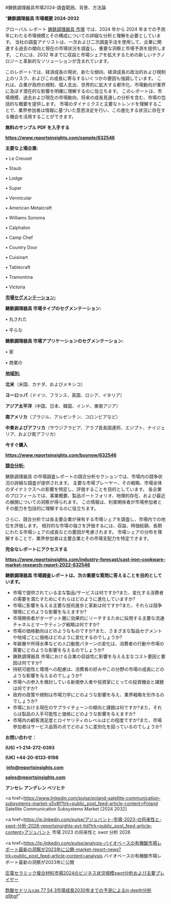 #鋳鉄調理器具市場2024-調査範囲、背景、方法論

"<strong>鋳鉄調理器具 市場概要 2024-2032</strong>

グローバル レポート <a href=https://www.reportsinsights.com/sample/632546>鋳鉄調理器具 市場</a> では、2024 年から 2024 年までの予測年にわたる市場規模とその構成についての詳細な分析と理解を必要としています。 当社の調査アナリストは、一次および二次調査手法を使用して、企業に関連する過去の傾向と現在の市場状況を調査し、重要な洞察と市場予測を提供します。 これには、2032 年までに収益と市場シェアを拡大​​するための新しいテクノロジーと革新的なソリューションが含まれています。

このレポートでは、経済成長の現状、新たな傾向、経済成長の政治的および規制上のリスク、およびこの成長に寄与するいくつかの要因も強調しています。 これは、企業が政府の規制、個人支出、世界的に拡大する都市化、市場動向が業界に及ぼす潜在的な影響を明確に理解するのに役立ちます。 このレポートは、市場規模、過去および現在の市場動向、将来の成長見通しの分析を含む、市場の包括的な概要を提供します。 市場のダイナミクスと主要なトレンドを理解することで、業界参加者は情報に基づいた意思決定を行い、この進化する状況に存在する機会を活用することができます。

<strong><b>無料のサンプル PDF を入手する</b></strong>

<a href=https://www.reportsinsights.com/sample/632546><strong><u>https://www.reportsinsights.com/sample/632546</u></strong></a>

<strong>主要な上場企業:</strong>

• Le Creuset

• Staub

• Lodge

• Super

• Vermicular

• American Metalcraft

• Williams Sonoma

• Calphalon

• Camp Chef

• Country Door

• Cuisinart

• Tablecraft

• Tramontina

• Victoria

<strong><u>市場セグメンテーション</u></strong><strong><u>:</u></strong>

<strong>鋳鉄調理器具 市場タイプのセグメンテーション:</strong>

• 丸された

• 平らな

<strong>鋳鉄調理器具 市場アプリケーションのセグメンテーション:</strong>

• 家

• 商業の

<strong><u>地域別</u></strong><strong><u>:</u></strong>

<strong>北米</strong>（米国、カナダ、およびメキシコ）

<strong>ヨーロッパ</strong>（ドイツ、フランス、英国、ロシア、イタリア）

<strong>アジア太平洋</strong>（中国、日本、韓国、インド、東南アジア）

<strong>南アメリカ</strong>（ブラジル、アルゼンチン、コロンビアなど）

<strong>中東およびアフリカ</strong>（サウジアラビア、アラブ首長国連邦、エジプト、ナイジェリア、および南アフリカ）

<strong>今すぐ購入</strong>

<a href=https://www.reportsinsights.com/buynow/632546><strong><u>https://www.reportsinsights.com/buynow/632546</u></strong></a>

<strong><u>競合分析:</u></strong>

鋳鉄調理器具 の市場調査レポートの競合分析セクションでは、市場内の競争状況の詳細な調査が提供されます。 主要な市場プレーヤー、その戦略、市場全体のダイナミクスへの影響を特定し、評価することを目的としています。 各企業のプロフィールでは、事業概要、製品ポートフォリオ、地理的存在、および最近の展開についての洞察が得られます。 この情報は、利害関係者が市場参加者とその能力を包括的に理解するのに役立ちます。

さらに、競合分析では各主要企業が保有する市場シェアを調査し、市場内での地位を評価します。 相対的な市場の強さを評価するには、収益、時価総額、長期にわたる市場シェアの成長などの要因が考慮されます。 市場シェアの分布を理解することで、業界参加者は主要企業とその市場支配力を特定できます。

<strong>完全なレポートにアクセスする</strong>

<a href=https://www.reportsinsights.com/industry-forecast/cast-iron-cookware-market-research-report-2022-632546><strong><u><b>https://www.reportsinsights.com/industry-forecast/cast-iron-cookware-market-research-report-2022-632546</b></u></strong></a>

<strong><b>鋳鉄調理器具 市場調査レポートは、次の重要な質問に答えることを目的としています。</b></strong>
<ul>
  <li>市場で提供されている主な製品/サービスは何ですか?また、変化する消費者の需要を満たすためにそれらはどのように進化していますか?</li>
  <li>市場に影響を与える主要な技術進歩と革新は何ですか?また、それらは競争環境にどのような影響を与えますか?</li>
  <li>市場関係者がターゲット層に効果的にリーチするために採用する主要な流通チャネルとマーケティング戦略は何ですか?</li>
  <li>市場の価格動向はどのようなものですか?また、さまざまな製品セグメントや地域ごとに価格はどのように変化するのでしょうか?</li>
  <li>年齢層や所得水準などの人口動態パターンの変化は、消費者の行動や市場の需要にどのような影響を与えるのでしょうか?</li>
  <li>鋳鉄調理器具 市場における企業の収益性に影響を与える主なコスト要因と要因は何ですか?</li>
  <li>持続可能性と環境への配慮は、消費者の好みやこの分野の市場の成長にどのような影響を与えるのでしょうか?</li>
  <li>市場への参入を検討している新規参入者や投資家にとっての投資機会と課題は何ですか?</li>
  <li>政府の政策や規制は市場力学にどのような影響を与え、業界戦略を形作るのでしょうか?</li>
  <li>市場における現在のサプライチェーンの傾向と課題は何ですか?また、それらは製品の入手可能性と価格にどのような影響を与えますか?</li>
  <li>市場内の顧客満足度とロイヤリティのレベルはどの程度ですか?また、市場参加者はサービス品質の点でどのように差別化を図っているのでしょうか?</li>
</ul>
<strong>お問い合わせ：</strong>

<strong>(US) +1-214-272-0393</strong>

<strong>(UK) +44-20-8133-9198</strong>

<strong> </strong><a href=info@reportsinsights.com><strong><u>info@reportsinsights.com</u></strong></a>

<a href=sales@reportsinsights.com><strong><u>sales@reportsinsights.com</u></strong></a>

<strong>アンセレ アンデレン ベリヒテ</strong>

<a href=https://www.linkedin.com/pulse/poland-satellite-communication-subsystems-market-s5v8f?trk=public_post_feed-article-content>Poland Satellite Communication Subsystems Market [2024 2032]</a>

<a href=https://jp.linkedin.com/pulse/アジュバント-市場-2023-の将来性と-swot-分析-2028-reportsinsights-pvt-ltd?trk=public_post_feed-article-content>アジュバント 市場 2023 の将来性と swot 分析 2028</a>

<a href=https://jp.linkedin.com/pulse/analysis-バイオベースの有機酸市場レポート最新の洞察が2023年に公開-market-report-news?trk=public_post_feed-article-content>analysis バイオベースの有機酸市場レポート最新の洞察が2023年に公開</a>

<a href=https://www.linkedin.com/pulse/圧電セラミック複合材料市場2024のビジネス状況規模swot分析および主要プレイヤー-reports-insights-expert-gcbhf/>圧電セラミック複合材料市場2024のビジネス状況規模swot分析および主要プレイヤー</a>

<a href=https://www.linkedin.com/pulse/酢酸セドリルcas-77-54-3市場成長2030年までの予測によるin-depth分析-q9bgf/>酢酸セドリルcas 77 54 3市場成長2030年までの予測によるin depth分析 q9bgf</a>"
